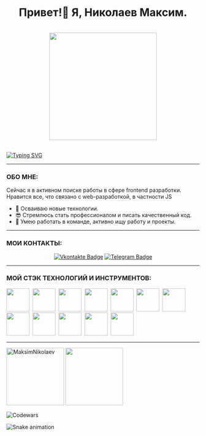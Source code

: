 <img src="https://komarev.com/ghpvc/?username=MaksimNikolaev&style=flat-square&color=blue" alt=""/>
<h1 align="center">Привет!👋 Я, Николаев Максим.</h1>
<p align="center">
<br><img src="https://github.com/MaksimNikolaev/NikolaevMaksim/blob/main/hadder.gif" width="280px"><br><br>
</p>

[![Typing SVG](https://readme-typing-svg.herokuapp.com?size=24&duration=3000&color=FFCC5B&width=500&height=40&lines=Junior+front-end+%D1%80%D0%B0%D0%B7%D1%80%D0%B0%D0%B1%D0%BE%D1%82%D1%87%D0%B8%D0%BA)](https://git.io/typing-svg)

-----
### **ОБО МНЕ:**
Сейчас я в активном поиске работы в сфере frontend разработки.
Нравится все, что связано с web-разработкой, в частности JS
- 🚀 Осваиваю новые технологии.
- 😎 Cтремлюсь стать профессионалом и писать качественный код.
- 💪 Умею работать в команде, активно ищу работу и проекты.

-----
### **МОИ КОНТАКТЫ:**

<p align="center">
<a href="https://vk.com/id170680365"><img src="https://github.com/MaksimNikolaev/NikolaevMaksim/blob/main/Images/Vkontakte-blue.svg" alt="Vkontakte Badge"></a>
<a href="https://t.me/NikolaevMaks"><img src="https://github.com/MaksimNikolaev/NikolaevMaksim/blob/main/Images/Telegram-blue.svg" alt="Telegram Badge"></a>

</p>

-----
### **МОЙ СТЭК ТЕХНОЛОГИЙ И ИНСТРУМЕНТОВ:**

<span><img src="https://github.com/MaksimNikolaev/NikolaevMaksim/blob/main/Images/html5-plain.svg" width="60px"></span>&nbsp;
<span><img src="https://github.com/MaksimNikolaev/NikolaevMaksim/blob/main/Images/css3-plain.svg" width="60px"></span>&nbsp;
<span><img src="https://github.com/MaksimNikolaev/NikolaevMaksim/blob/main/Images/javascript-original.svg" width="60px"></span>&nbsp;
<span><img src="https://github.com/MaksimNikolaev/NikolaevMaksim/blob/main/Images/react-original.svg" width="60px"></span>&nbsp;
<span><img src="https://github.com/MaksimNikolaev/NikolaevMaksim/blob/main/Images/nodejs-plain.svg" width="60px"></span>&nbsp;
<span><img src="https://github.com/MaksimNikolaev/NikolaevMaksim/blob/main/Images/git-original.svg" width="60px"></span>&nbsp;
<span><img src="https://github.com/MaksimNikolaev/NikolaevMaksim/blob/main/Images/webpack-original.svg" width="60px"></span>&nbsp;
<span><img src="https://github.com/MaksimNikolaev/NikolaevMaksim/blob/main/Images/redux.svg" width="60px"></span>&nbsp;
<span><img src="https://github.com/MaksimNikolaev/NikolaevMaksim/blob/main/Images/Visual_Studio_Code.png" width="60px"></span>&nbsp;
<span><img src="https://github.com/MaksimNikolaev/NikolaevMaksim/blob/main/Images/Figma-logo.svg" width="60px" height="60px"></span>&nbsp;
<span><img src="https://github.com/MaksimNikolaev/NikolaevMaksim/blob/main/Images/Adobe_Illustrator.png" width="60px"></span>&nbsp;
<span><img src="https://github.com/MaksimNikolaev/NikolaevMaksim/blob/main/Images/Adobe_Photoshop.png" width="60px"></span>&nbsp;


-----
<p>
<img  src="https://github-readme-stats.vercel.app/api/top-langs/?username=MaksimNikolaev&layout=compact&title_color=f34f29&text_color=000000&icon_color=FF6C00&locale=" alt="MaksimNikolaev" height="150px"/> 
<img src="https://github-readme-stats.vercel.app/api?username=MaksimNikolaev&show_icons=true&&count_private=true&include_all_commits=true&custom_title=My%20stats%20around%20here&title_color=f34f29&text_color=000000&icon_color=FF6C00&locale=" height="150px"></p>

![Codewars](https://github.r2v.ch/codewars?user=Maksim_Nikolaev&name=true&theme=light)

![Snake animation](https://github.com/MaksimNikolaev/NikolaevMaksim/blob/main/Images/github-contribution-grid-snake.svg)
